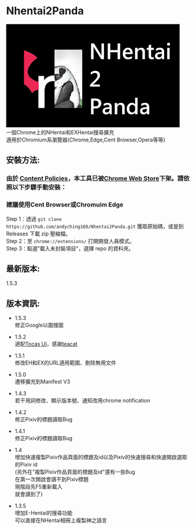 # Nhentai2Panda
![](docs/image/nhentai2panda.png)<br>
一個Chrome上的NHentai和EXHentai搜尋擴充<br>適用於Chromium系瀏覽器(Chrome,Edge,Cent Browser,Opera等等)
## 安裝方法:
### 由於 [Content Policies](https://developer.chrome.com/docs/webstore/program_policies/#content_policies)，本工具已被[Chrome Web Store](https://chrome.google.com/webstore/category/extensions)下架。請依照以下步驟手動安裝：
### 建議使用Cent Browser或Chromuim Edge
Step 1：透過 `git clone https://github.com/andyching168/Nhentai2Panda.git` 獲取原始碼，或是到 Releases 下載 zip 壓縮檔。<br>
Step 2：至 `chrome://extensions/` 打開開發人員模式。<br>
Step 3：點選"載入未封裝項目"，選擇 repo 的資料夾。<br>

## 最新版本:
1.5.3
## 版本資訊:
- 1.5.3<br>
修正Google以圖搜圖
- 1.5.2<br>
適配[Tocas UI](https://github.com/teacat/tocas)，感謝[teacat](https://github.com/teacat)
- 1.5.1<br>
修改EH和EX的URL適用範圍、刪除無用文件
- 1.5.0<br>
遷移擴充到Manifest V3
- 1.4.3<br>
若干用詞修改、顯示版本號、通知改用chrome notification
- 1.4.2<br>
修正Pixiv的標題讀取Bug<br>
- 1.4.1<br>
修正Pixiv的標題讀取Bug<br>
- 1.4<br>
增加快速複製Pixiv作品頁面的標題及id以及Pixiv的快速搜尋和快速開啟選取的Pixiv id<br>
(另外在"複製Pixiv作品頁面的標題及id"還有一些Bug<br>
在第一次開啟會讀不到Pixiv標題<br>
現階段先F5重新載入<br>
就會讀到了)<br>

- 1.3.5<br>
增加E-Hentai的搜尋功能<br>
可以直接在NHentai相冊上複製神之語言<br>
